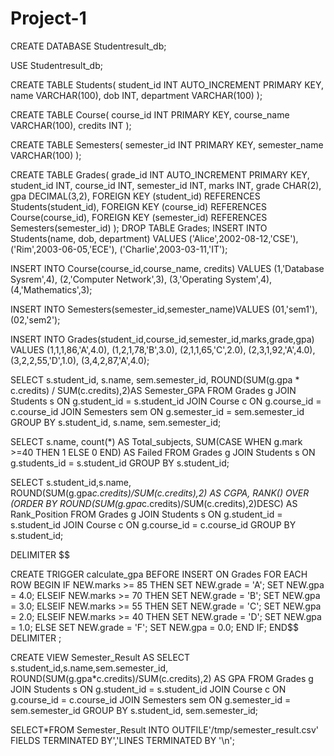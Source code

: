 # Project-1

CREATE DATABASE Studentresult_db;

USE Studentresult_db;

CREATE TABLE Students(
   student_id INT AUTO_INCREMENT PRIMARY KEY,
   name VARCHAR(100),
   dob INT,
   department VARCHAR(100)
);


CREATE TABLE Course(
  course_id INT PRIMARY KEY,
  course_name VARCHAR(100),
  credits INT
);

CREATE TABLE Semesters(
  semester_id INT PRIMARY KEY,
  semester_name VARCHAR(100)
);

CREATE TABLE Grades(
  grade_id INT AUTO_INCREMENT PRIMARY KEY,
  student_id INT,
  course_id INT,
  semester_id INT,
  marks INT,
  grade CHAR(2),
  gpa DECIMAL(3,2),
  FOREIGN KEY (student_id) REFERENCES Students(student_id),
  FOREIGN KEY (course_id) REFERENCES Course(course_id),
  FOREIGN KEY (semester_id) REFERENCES Semesters(semester_id)
);
DROP TABLE Grades;
INSERT INTO Students(name, dob, department) VALUES
('Alice',2002-08-12,'CSE'),
('Rim',2003-06-05,'ECE'),
('Charlie',2003-03-11,'IT');

INSERT INTO Course(course_id,course_name, credits) VALUES
(1,'Database Sysrem',4),
(2,'Computer Network',3),
(3,'Operating System',4),
(4,'Mathematics',3);

INSERT INTO Semesters(semester_id,semester_name)VALUES
(01,'sem1'),
(02,'sem2');

INSERT INTO Grades(student_id,course_id,semester_id,marks,grade,gpa) VALUES
(1,1,1,86,'A',4.0),
(1,2,1,78,'B',3.0),
(2,1,1,65,'C',2.0),
(2,3,1,92,'A',4.0),
(3,2,2,55,'D',1.0),
(3,4,2,87,'A',4.0);

SELECT 
    s.student_id,
    s.name,
    sem.semester_id,
    ROUND(SUM(g.gpa * c.credits) / SUM(c.credits),2)AS Semester_GPA
FROM Grades g
JOIN Students s ON g.student_id = s.student_id
JOIN Course  c ON g.course_id = c.course_id
JOIN Semesters sem ON g.semester_id = sem.semester_id
GROUP BY s.student_id, s.name, sem.semester_id;


SELECT s.name, count(*)
AS Total_subjects,
SUM(CASE WHEN g.mark >=40 THEN 1 ELSE 0 END)
AS Failed FROM Grades g
JOIN Students s ON g.students_id = s.student_id
GROUP BY s.student_id;
   
   
SELECT s.student_id,s.name,
ROUND(SUM(g.gpa*c.credits)/SUM(c.credits),2)
AS CGPA,
RANK() OVER (ORDER BY ROUND(SUM(g.gpa*c.credits)/SUM(c.credits),2)DESC)
AS Rank_Position 
FROM Grades g 
JOIN Students s ON g.student_id = s.student_id
JOIN Course c ON g.course_id = c.course_id
GROUP BY s.student_id;
   
   DELIMITER $$
   
   CREATE TRIGGER calculate_gpa
   BEFORE INSERT ON Grades
   FOR EACH ROW
   BEGIN
	IF NEW.marks >= 85 THEN 
        SET NEW.grade = 'A';
        SET NEW.gpa = 4.0;
	ELSEIF NEW.marks >= 70 THEN
        SET NEW.grade = 'B';
        SET NEW.gpa = 3.0;
	ELSEIF NEW.marks >= 55 THEN
        SET NEW.grade = 'C';
        SET NEW.gpa = 2.0;
	ELSEIF NEW.marks >= 40 THEN 
        SET NEW.grade = 'D';
        SET NEW.gpa = 1.0;
	ELSE
        SET NEW.grade = 'F';
        SET NEW.gpa = 0.0;
	END IF;
    END$$
    DELIMITER ;
    
    
  CREATE VIEW Semester_Result
  AS SELECT s.student_id,s.name,sem.semester_id,
  ROUND(SUM(g.gpa*c.credits)/SUM(c.credits),2)
  AS GPA 
  FROM Grades g
  JOIN Students s ON g.student_id = s.student_id
  JOIN Course c ON g.course_id = c.course_id
  JOIN Semesters sem ON g.semester_id = sem.semester_id
  GROUP BY s.student_id, sem.semester_id;
  
  SELECT*FROM Semester_Result
  INTO OUTFILE'/tmp/semester_result.csv'
  FIELDS TERMINATED BY','LINES TERMINATED BY '\n';
 
 



